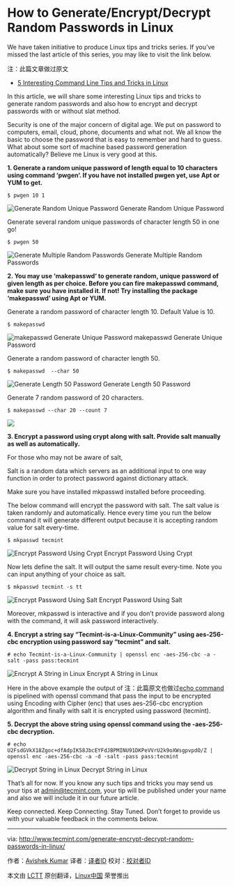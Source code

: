 How to Generate/Encrypt/Decrypt Random Passwords in Linux
================================================================================
We have taken initiative to produce Linux tips and tricks series. If you’ve missed the last article of this series, you may like to visit the link below.

注：此篇文章做过原文
- [5 Interesting Command Line Tips and Tricks in Linux][1]

In this article, we will share some interesting Linux tips and tricks to generate random passwords and also how to encrypt and decrypt passwords with or without slat method.

Security is one of the major concern of digital age. We put on password to computers, email, cloud, phone, documents and what not. We all know the basic to choose the password that is easy to remember and hard to guess. What about some sort of machine based password generation automatically? Believe me Linux is very good at this.

**1. Generate a random unique password of length equal to 10 characters using command ‘pwgen‘. If you have not installed pwgen yet, use Apt or YUM to get.**

    $ pwgen 10 1

![Generate Random Unique Password](http://www.tecmint.com/wp-content/uploads/2015/03/Generate-Random-Unique-Password-in-Linux.gif)
Generate Random Unique Password

Generate several random unique passwords of character length 50 in one go!

    $ pwgen 50

![Generate Multiple Random Passwords](http://www.tecmint.com/wp-content/uploads/2015/03/Generate-Multiple-Random-Passwords.gif)
Generate Multiple Random Passwords

**2. You may use ‘makepasswd‘ to generate random, unique password of given length as per choice. Before you can fire makepasswd command, make sure you have installed it. If not! Try installing the package ‘makepasswd’ using Apt or YUM.**

Generate a random password of character length 10. Default Value is 10.

    $ makepasswd 

![makepasswd Generate Unique Password](http://www.tecmint.com/wp-content/uploads/2015/03/mkpasswd-generate-unique-password.gif)
makepasswd Generate Unique Password

Generate a random password of character length 50.

    $ makepasswd  --char 50

![Generate Length 50 Password](http://www.tecmint.com/wp-content/uploads/2015/03/Random-Password-Generate.gif)
Generate Length 50 Password

Generate 7 random password of 20 characters.

    $ makepasswd --char 20 --count 7

![](http://www.tecmint.com/wp-content/uploads/2015/03/Generate-20-Character-Password.gif)

**3. Encrypt a password using crypt along with salt. Provide salt manually as well as automatically.**

For those who may not be aware of salt,

Salt is a random data which servers as an additional input to one way function in order to protect password against dictionary attack.

Make sure you have installed mkpasswd installed before proceeding.

The below command will encrypt the password with salt. The salt value is taken randomly and automatically. Hence every time you run the below command it will generate different output because it is accepting random value for salt every-time.

    $ mkpasswd tecmint

![Encrypt Password Using Crypt](http://www.tecmint.com/wp-content/uploads/2015/03/Encrypt-Password-in-Linux.gif)
Encrypt Password Using Crypt

Now lets define the salt. It will output the same result every-time. Note you can input anything of your choice as salt.

    $ mkpasswd tecmint -s tt

![Encrypt Password Using Salt](http://www.tecmint.com/wp-content/uploads/2015/03/Encrypt-Password-Using-Salt.gif)
Encrypt Password Using Salt

Moreover, mkpasswd is interactive and if you don’t provide password along with the command, it will ask password interactively.

**4. Encrypt a string say “Tecmint-is-a-Linux-Community” using aes-256-cbc encryption using password say “tecmint” and salt.**

    # echo Tecmint-is-a-Linux-Community | openssl enc -aes-256-cbc -a -salt -pass pass:tecmint

![Encrypt A String in Linux](http://www.tecmint.com/wp-content/uploads/2015/03/Encrypt-A-String-in-Linux.gif)
Encrypt A String in Linux

Here in the above example the output of 注：此篇原文也做过[echo command][2] is pipelined with openssl command that pass the input to be encrypted using Encoding with Cipher (enc) that uses aes-256-cbc encryption algorithm and finally with salt it is encrypted using password (tecmint).

**5. Decrypt the above string using openssl command using the -aes-256-cbc decryption.**

    # echo U2FsdGVkX18Zgoc+dfAdpIK58JbcEYFdJBPMINU91DKPeVVrU2k9oXWsgpvpdO/Z | openssl enc -aes-256-cbc -a -d -salt -pass pass:tecmint

![Decrypt String in Linux](http://www.tecmint.com/wp-content/uploads/2015/03/Decrypt-String-in-Linux.gif)
Decrypt String in Linux

That’s all for now. If you know any such tips and tricks you may send us your tips at admin@tecmint.com, your tip will be published under your name and also we will include it in our future article.

Keep connected. Keep Connecting. Stay Tuned. Don’t forget to provide us with your valuable feedback in the comments below.

--------------------------------------------------------------------------------

via: http://www.tecmint.com/generate-encrypt-decrypt-random-passwords-in-linux/

作者：[Avishek Kumar][a]
译者：[译者ID](https://github.com/译者ID)
校对：[校对者ID](https://github.com/校对者ID)

本文由 [LCTT](https://github.com/LCTT/TranslateProject) 原创翻译，[Linux中国](http://linux.cn/) 荣誉推出

[a]:http://www.tecmint.com/author/avishek/
[1]:http://www.tecmint.com/5-linux-command-line-tricks/
[2]:http://www.tecmint.com/echo-command-in-linux/